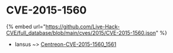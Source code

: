 # CVE-2015-1560
{% embed url="https://github.com/Live-Hack-CVE/full_database/blob/main/cves/2015/CVE-2015-1560.json" %}

* Iansus ~> [Centreon-CVE-2015-1560_1561](https://www.alice-snow.ru/2015/database/cve-2015-1560/centreon-cve-2015-1560_1561-iansus)